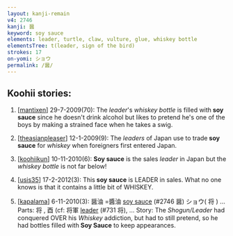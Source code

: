 ```yaml
---
layout: kanji-remain
v4: 2746
kanji: 醤
keyword: soy sauce
elements: leader, turtle, claw, vulture, glue, whiskey bottle
elementsTree: t(leader, sign of the bird)
strokes: 17
on-yomi: ショウ
permalink: /醤/
---
```


## Koohii stories: 

1) [<a href="http://kanji.koohii.com/profile/mantixen">mantixen</a>] 29-7-2009(70): The <em>leader</em>&#039;s <em>whiskey bottle</em> is filled with<strong> soy sauce</strong> since he doesn&#039;t drink alcohol but likes to pretend he&#039;s one of the boys by making a strained face when he takes a swig.

2) [<a href="http://kanji.koohii.com/profile/theasianpleaser">theasianpleaser</a>] 12-1-2009(9): The <em>leaders</em> of Japan use to trade<strong> soy sauce</strong> for <em>whiskey</em> when foreigners first entered Japan.

3) [<a href="http://kanji.koohii.com/profile/koohiikun">koohiikun</a>] 10-11-2010(6): <strong>Soy sauce</strong> is the sales <em>leader</em> in Japan but the <em>whiskey bottle</em> is not far below!

4) [<a href="http://kanji.koohii.com/profile/usis35">usis35</a>] 17-2-2012(3): This<strong> soy sauce</strong> is LEADER in sales. What no one knows is that it contains a little bit of WHISKEY.

5) [<a href="http://kanji.koohii.com/profile/kapalama">kapalama</a>] 6-11-2010(3): 醤油 =醬油 <a href="../v4/2746.html">soy sauce</a> (#2746 醤) ショウ( 将 ) ... Parts: 将 , 酉 (cf: 将軍 <a href="../v4/731.html">leader</a> (#731 将), ... Story: The <em>Shogun/Leader</em> had conquered OVER his <em>Whiskey</em> addiction, but had to still pretend, so he had bottles filled with<strong> Soy Sauce</strong> to keep appearances.

